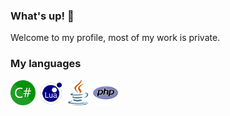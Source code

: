 ### What's up! 👋

Welcome to my profile, most of my work is private.

### My languages

<code><img height="40" src="https://raw.githubusercontent.com/github/explore/master/topics/csharp/csharp.png"></code>
<code><img height="40" src="https://raw.githubusercontent.com/github/explore/master/topics/lua/lua.png"></code>
<code><img height="40" src="https://raw.githubusercontent.com/github/explore/master/topics/java/java.png"></code>
<code><img height="40" src="https://raw.githubusercontent.com/github/explore/master/topics/php/php.png"></code>
